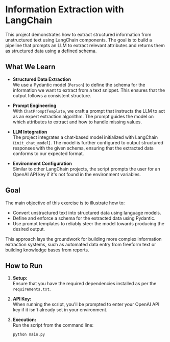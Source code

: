 # Information Extraction with LangChain

This project demonstrates how to extract structured information from unstructured text using LangChain components. The goal is to build a pipeline that prompts an LLM to extract relevant attributes and returns them as structured data using a defined schema.

## What We Learn

- **Structured Data Extraction**  
  We use a Pydantic model (`Person`) to define the schema for the information we want to extract from a text snippet. This ensures that the output follows a consistent structure.

- **Prompt Engineering**  
  With `ChatPromptTemplate`, we craft a prompt that instructs the LLM to act as an expert extraction algorithm. The prompt guides the model on which attributes to extract and how to handle missing values.

- **LLM Integration**  
  The project integrates a chat-based model initialized with LangChain (`init_chat_model`). The model is further configured to output structured responses with the given schema, ensuring that the extracted data conforms to our expected format.

- **Environment Configuration**  
  Similar to other LangChain projects, the script prompts the user for an OpenAI API key if it's not found in the environment variables.

## Goal

The main objective of this exercise is to illustrate how to:
- Convert unstructured text into structured data using language models.
- Define and enforce a schema for the extracted data using Pydantic.
- Use prompt templates to reliably steer the model towards producing the desired output.

This approach lays the groundwork for building more complex information extraction systems, such as automated data entry from freeform text or building knowledge bases from reports.

## How to Run

1. **Setup:**  
   Ensure that you have the required dependencies installed as per the `requirements.txt`.

2. **API Key:**  
   When running the script, you'll be prompted to enter your OpenAI API key if it isn't already set in your environment.

3. **Execution:**  
   Run the script from the command line:
   ```sh
   python main.py